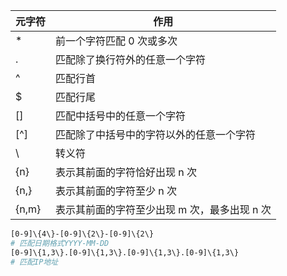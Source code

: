 | 元字符  | 作用                                         |
| ------- | -------------------------------------------- |
| \*      | 前一个字符匹配 0 次或多次                    |
| .       | 匹配除了换行符外的任意一个字符               |
| ^       | 匹配行首                                     |
| $       | 匹配行尾                                     |
| []      | 匹配中括号中的任意一个字符                   |
| [^]     | 匹配除了中括号中的字符以外的任意一个字符     |
| \       | 转义符                                       |
| \{n\}   | 表示其前面的字符恰好出现 n 次                |
| \{n,\}  | 表示其前面的字符至少 n 次                    |
| \{n,m\} | 表示其前面的字符至少出现 m 次，最多出现 n 次 |

```bash
[0-9]\{4\}-[0-9]\{2\}-[0-9]\{2\}
# 匹配日期格式YYYY-MM-DD
[0-9]\{1,3\}.[0-9]\{1,3\}.[0-9]\{1,3\}.[0-9]\{1,3\}
# 匹配IP地址
```
